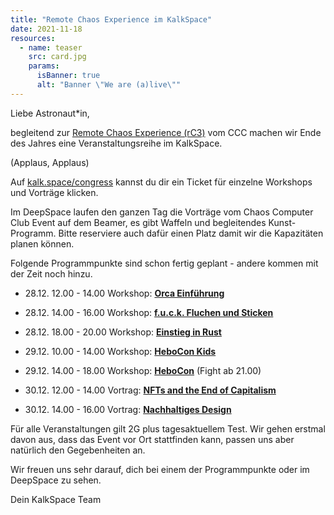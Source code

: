 ```yaml
---
title: "Remote Chaos Experience im KalkSpace"
date: 2021-11-18
resources:
  - name: teaser
    src: card.jpg
    params:
      isBanner: true
      alt: "Banner \"We are (a)live\""
---
```


Liebe Astronaut*in,

begleitend zur [Remote Chaos Experience (rC3)](https://events.ccc.de/2021/11/08/rc3-2021-nowhere/) vom CCC machen wir Ende des Jahres eine Veranstaltungsreihe im KalkSpace.

(Applaus, Applaus)

Auf [kalk.space/congress](https://kalk.space/congress) kannst du dir ein Ticket für einzelne Workshops und Vorträge klicken.

Im DeepSpace laufen den ganzen Tag die Vorträge vom Chaos Computer Club Event auf dem Beamer, es gibt Waffeln und begleitendes Kunst-Programm. Bitte reserviere auch dafür einen Platz damit wir die Kapazitäten planen können.

Folgende Programmpunkte sind schon fertig geplant - andere kommen mit der Zeit noch hinzu.

- 28.12. 12.00 - 14.00 Workshop: [**Orca Einführung**](https://discuss.kalk.space/t/planung-workshop-orca-einfuehrung/665)

- 28.12. 14.00 - 16.00 Workshop: [**f.u.c.k. Fluchen und Sticken**](https://discuss.kalk.space/t/workshop-f-u-c-k-fluchen-sticken/628)

- 28.12. 18.00 - 20.00 Workshop: [**Einstieg in Rust**](https://discuss.kalk.space/t/workshop-rust-lang/650)

- 29.12. 10.00 - 14.00 Workshop: [**HeboCon Kids**](https://discuss.kalk.space/t/workshop-mini-hebocon/629)

- 29.12. 14.00 - 18.00 Workshop: [**HeboCon**](https://discuss.kalk.space/t/workshop-hebocon/630/2) (Fight ab 21.00)

- 30.12. 12.00 - 14.00 Vortrag: [**NFTs and the End of Capitalism**](https://discuss.kalk.space/t/talk-remote-nfts-and-the-end-of-capitalism/659)

- 30.12. 14.00 - 16.00 Vortrag: [**Nachhaltiges Design**](https://discuss.kalk.space/t/workshop-gruenes-webdesign-nachhaltiges-design-fuer-einen-positiveren-digitalen-fussabdruck/634)

Für alle Veranstaltungen gilt 2G plus tagesaktuellem Test. Wir gehen erstmal davon aus, dass das Event vor Ort stattfinden kann, passen uns aber natürlich den Gegebenheiten an.

Wir freuen uns sehr darauf, dich bei einem der Programmpunkte oder im DeepSpace zu sehen.

Dein KalkSpace Team
